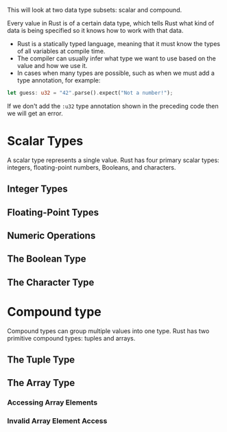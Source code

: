 This will look at two data type subsets: scalar and compound.

Every value in Rust is of a certain data type, which tells Rust what kind of data is being specified so it knows how to work with that data.

* Rust is a statically typed language, meaning that it must know the types of all variables at compile time.
* The compiler can usually infer what type we want to use based on the value and how we use it.
* In cases when many types are possible, such as when we must add a type annotation, for example:

```rust
let guess: u32 = "42".parse().expect("Not a number!");
```

If we don't add the `:u32` type annotation shown in the preceding code then we will get an error.

# Scalar Types
A scalar type represents a single value.
Rust has four primary scalar types: integers, floating-point numbers, Booleans, and characters.

## Integer Types

## Floating-Point Types

## Numeric Operations

## The Boolean Type

## The Character Type


# Compound type
Compound types can group multiple values into one type. Rust has two primitive compound types: tuples and arrays.

## The Tuple Type

## The Array Type
### Accessing Array Elements

### Invalid Array Element Access
